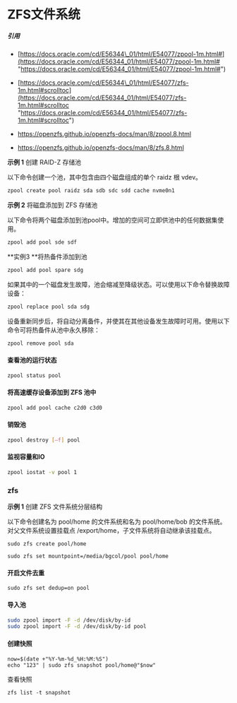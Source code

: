 # ZFS文件系统

##### 引用

- [https://docs.oracle.com/cd/E56344\_01/html/E54077/zpool-1m.html#](https://docs.oracle.com/cd/E56344_01/html/E54077/zpool-1m.html# "https://docs.oracle.com/cd/E56344_01/html/E54077/zpool-1m.html#")

- [https://docs.oracle.com/cd/E56344\_01/html/E54077/zfs-1m.html#scrolltoc](https://docs.oracle.com/cd/E56344_01/html/E54077/zfs-1m.html#scrolltoc "https://docs.oracle.com/cd/E56344_01/html/E54077/zfs-1m.html#scrolltoc")

- https://openzfs.github.io/openzfs-docs/man/8/zpool.8.html

- https://openzfs.github.io/openzfs-docs/man/8/zfs.8.html

**示例 1** 创建 RAID-Z 存储池

以下命令创建一个池，其中包含由四个磁盘组成的单个 raidz 根 vdev。

```bash
zpool create pool raidz sda sdb sdc sdd cache nvme0n1
```

**示例 2** 将磁盘添加到 ZFS 存储池

以下命令将两个磁盘添加到池pool中。增加的空间可立即供池中的任何数据集使用。

```bash
zpool add pool sde sdf
```

**实例3 **将热备件添加到池

```bash
zpool add pool spare sdg
```

如果其中的一个磁盘发生故障，池会缩减至降级状态。可以使用以下命令替换故障设备：

```bash
zpool replace pool sda sdg
```

设备重新同步后，将自动分离备件，并使其在其他设备发生故障时可用。使用以下命令可将热备件从池中永久移除：

```bash
zpool remove pool sda
```

#### 查看池的运行状态

```bash
zpool status pool
```

#### 将高速缓存设备添加到 ZFS 池中

```bash
zpool add pool cache c2d0 c3d0
```

#### 销毁池

```bash
zpool destroy [–f] pool
```

#### 监视容量和IO

```bash
zpool iostat -v pool 1
```

### zfs

**示例 1** 创建 ZFS 文件系统分层结构

以下命令创建名为 pool/home 的文件系统和名为 pool/home/bob 的文件系统。对父文件系统设置挂载点 /export/home，子文件系统将自动继承该挂载点。

```纯文本
sudo zfs create pool/home
```

```纯文本
sudo zfs set mountpoint=/media/bgcol/pool pool/home
```

#### 开启文件去重

```shell
sudo zfs set dedup=on pool
```

#### 导入池

```bash
sudo zpool import -F -d /dev/disk/by-id
sudo zpool import -F -d /dev/disk/by-id pool

```

#### 创建快照

```纯文本
now=$(date +"%Y-%m-%d_%H:%M:%S")
echo "123" | sudo zfs snapshot pool/home@"$now"
```

查看快照

```纯文本
zfs list -t snapshot
```
